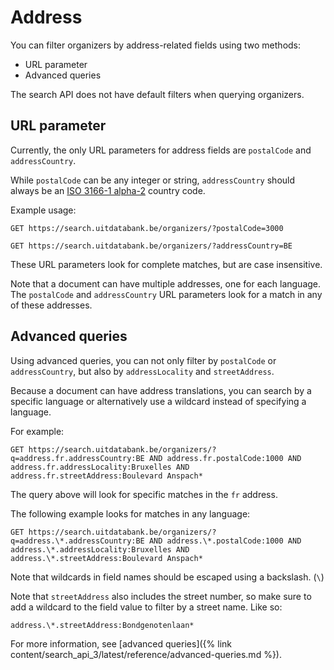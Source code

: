 ---
---

# Address

You can filter organizers by address-related fields using two methods:

* URL parameter
* Advanced queries

The search API does not have default filters when querying organizers.

## URL parameter

Currently, the only URL parameters for address fields are `postalCode` and `addressCountry`.

While `postalCode` can be any integer or string, `addressCountry` should always be an [ISO 3166-1 alpha-2](https://en.wikipedia.org/wiki/ISO_3166-1_alpha-2) country code.

Example usage:

```
GET https://search.uitdatabank.be/organizers/?postalCode=3000
```

```
GET https://search.uitdatabank.be/organizers/?addressCountry=BE
```

These URL parameters look for complete matches, but are case insensitive.

Note that a document can have multiple addresses, one for each language. The `postalCode` and `addressCountry` URL parameters look for a match in any of these addresses.

## Advanced queries

Using advanced queries, you can not only filter by `postalCode` or `addressCountry`, but also by `addressLocality` and `streetAddress`.

Because a document can have address translations, you can search by a specific language or alternatively use a wildcard instead of specifying a language.

For example:

```
GET https://search.uitdatabank.be/organizers/?q=address.fr.addressCountry:BE AND address.fr.postalCode:1000 AND address.fr.addressLocality:Bruxelles AND address.fr.streetAddress:Boulevard Anspach*
```

The query above will look for specific matches in the `fr` address.

The following example looks for matches in any language:

```
GET https://search.uitdatabank.be/organizers/?q=address.\*.addressCountry:BE AND address.\*.postalCode:1000 AND address.\*.addressLocality:Bruxelles AND address.\*.streetAddress:Boulevard Anspach*
```

Note that wildcards in field names should be escaped using a backslash. \(`\`\)

Note that `streetAddress` also includes the street number, so make sure to add a wildcard to the field value to filter by a street name. Like so:

```
address.\*.streetAddress:Bondgenotenlaan*
```

For more information, see [advanced queries]({% link content/search_api_3/latest/reference/advanced-queries.md %}).
